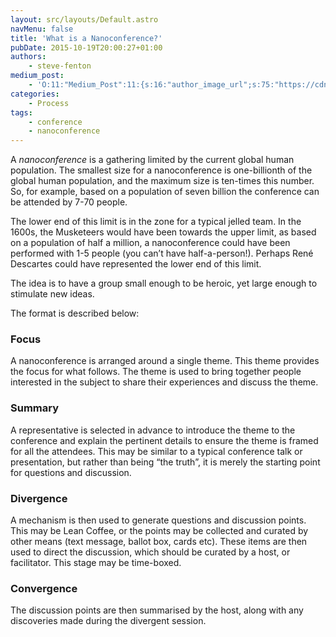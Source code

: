 ```yaml
---
layout: src/layouts/Default.astro
navMenu: false
title: 'What is a Nanoconference?'
pubDate: 2015-10-19T20:00:27+01:00
authors:
    - steve-fenton
medium_post:
    - 'O:11:"Medium_Post":11:{s:16:"author_image_url";s:75:"https://cdn-images-1.medium.com/fit/c/400/400/1*eXkhfEuF41g5W_xnc_ydLA.jpeg";s:10:"author_url";s:38:"https://medium.com/@steve.fenton.co.uk";s:11:"byline_name";N;s:12:"byline_email";N;s:10:"cross_link";s:3:"yes";s:2:"id";s:11:"8b249648509";s:21:"follower_notification";s:3:"yes";s:7:"license";s:19:"all-rights-reserved";s:14:"publication_id";s:2:"-1";s:6:"status";s:5:"draft";s:3:"url";s:50:"https://medium.com/@steve.fenton.co.uk/8b249648509";}'
categories:
    - Process
tags:
    - conference
    - nanoconference
---
```


A *nanoconference* is a gathering limited by the current global human population. The smallest size for a nanoconference is one-billionth of the global human population, and the maximum size is ten-times this number. So, for example, based on a population of seven billion the conference can be attended by 7-70 people.

The lower end of this limit is in the zone for a typical jelled team. In the 1600s, the Musketeers would have been towards the upper limit, as based on a population of half a million, a nanoconference could have been performed with 1-5 people (you can’t have half-a-person!). Perhaps René Descartes could have represented the lower end of this limit.

The idea is to have a group small enough to be heroic, yet large enough to stimulate new ideas.

The format is described below:

### Focus

A nanoconference is arranged around a single theme. This theme provides the focus for what follows. The theme is used to bring together people interested in the subject to share their experiences and discuss the theme.

### Summary

A representative is selected in advance to introduce the theme to the conference and explain the pertinent details to ensure the theme is framed for all the attendees. This may be similar to a typical conference talk or presentation, but rather than being “the truth”, it is merely the starting point for questions and discussion.

### Divergence

A mechanism is then used to generate questions and discussion points. This may be Lean Coffee, or the points may be collected and curated by other means (text message, ballot box, cards etc). These items are then used to direct the discussion, which should be curated by a host, or facilitator. This stage may be time-boxed.

### Convergence

The discussion points are then summarised by the host, along with any discoveries made during the divergent session.